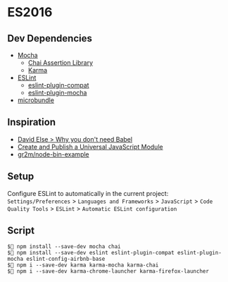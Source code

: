 # ES2016

## Dev Dependencies

* [Mocha](https://mochajs.org/)
  * [Chai Assertion Library](https://www.chaijs.com/)
  * [Karma](https://karma-runner.github.io/latest/index.html)
* [ESLint](https://eslint.org/)
  * [eslint-plugin-compat](https://github.com/amilajack/eslint-plugin-compat)
  * [eslint-plugin-mocha](https://github.com/lo1tuma/eslint-plugin-mocha)
* [microbundle](https://github.com/developit/microbundle)

## Inspiration

* [David Else > Why you don't need Babel](https://blog.logrocket.com/why-you-dont-need-babel/)
* [Create and Publish a Universal JavaScript Module](https://medium.com/@vbabak/create-and-publish-a-universal-javascript-module-1028bc32ce40)
* [gr2m/node-bin-example](https://github.com/gr2m/node-bin-example)

## Setup

Configure ESLint to automatically in the current project:
`Settings/Preferences` > `Languages and Frameworks` > `JavaScript` >
`Code Quality Tools` > `ESLint` > `Automatic ESLint configuration`

## Script

```
$ npm install --save-dev mocha chai
$ npm install --save-dev eslint eslint-plugin-compat eslint-plugin-mocha eslint-config-airbnb-base
$ npm i --save-dev karma karma-mocha karma-chai
$ npm i --save-dev karma-chrome-launcher karma-firefox-launcher
```

